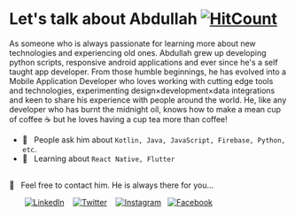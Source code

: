 # Let's talk about Abdullah [![HitCount](http://hits.dwyl.com/iabduul7/iabduul7.svg)](http://hits.dwyl.com/iabduul7/iabduul7)

As someone who is always passionate for learning more about new technologies and experiencing old ones. Abdullah grew up developing python scripts, responsive android applications and ever since he's a self taught app developer. From those humble beginnings, he has evolved into a Mobile Application Developer who loves working with cutting edge tools and technologies, experimenting design×development×data integrations and keen to share his experience with people around the world. He, like any developer who has burnt the midnight oil, knows how to make a mean cup of coffee ☕️ but he loves having a cup tea more than coffee! 

  <!-- * 👨🏻‍💻 &nbsp; Works at **Afiniti** as Full Stack Engineer, a multinational data and software company. -->
  * 💬 &nbsp; People ask him about `Kotlin, Java, JavaScript, Firebase, Python, etc`.
  * 📖 &nbsp; Learning about `React Native, Flutter`
  <!-- * 🤝 &nbsp; Contribute to Open Source Projects -->

<br />
📩 &nbsp; Feel free to contact him. He is always there for you...

&nbsp; &nbsp; &nbsp; &nbsp;[![LinkedIn](https://raw.githubusercontent.com/iabduul7/iabduul7/master/linkedin-icon.png)](https://www.linkedin.com/in/iabduul7/) &nbsp;&nbsp; [![Twitter](https://raw.githubusercontent.com/iabduul7/iabduul7/master/twitter-icon.png)](https://twitter.com/iabduul7/) &nbsp;&nbsp; [![Instagram](https://raw.githubusercontent.com/iabduul7/iabduul7/master/instagram-icon.png)](https://www.instagram.com/iabduul.7/)&nbsp;&nbsp; [![Facebook](https://raw.githubusercontent.com/iabduul7/iabduul7/master/facebook-icon.png)](https://web.facebook.com/iabduul.7/)
